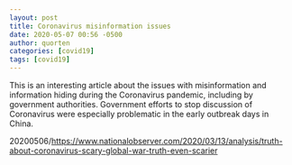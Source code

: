 ```yaml
---
layout: post
title: Coronavirus misinformation issues
date: 2020-05-07 00:56 -0500
author: quorten
categories: [covid19]
tags: [covid19]
---
```


This is an interesting article about the issues with misinformation
and information hiding during the Coronavirus pandemic, including by
government authorities.  Government efforts to stop discussion of
Coronavirus were especially problematic in the early outbreak days in
China.

20200506/https://www.nationalobserver.com/2020/03/13/analysis/truth-about-coronavirus-scary-global-war-truth-even-scarier

